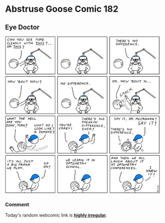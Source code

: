 # Abstruse Goose Comic 182
## Eye Doctor

![image](eye_doctor.png)
### Comment

Today's random webcomic link is <a href="https://web.archive.org/web/20180105015610/http://www.irregularwebcomic.net/" target="_blank"><strong>highly irregular</strong></a>.

